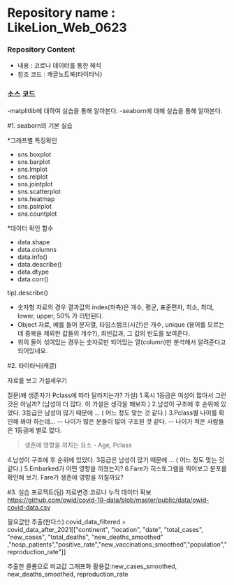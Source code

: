 # Repository name : LikeLion_Web_0623
### Repository Content
  * 내용 : 코로나 데이터를 통한 해석
  * 참조 코드 : 캐글노트북(타이타닉)

### 소스 코드

-matplitlib에 대하여 실습을 통해 알아본다.
-seaborn에 대해 실습을 통해 알아본다.

#1. seaborn의 기본 실습

*그래프별 특징확인
 - sns.boxplot
 - sns.barplot
 - sns.lmplot
 - sns.relplot
 - sns.jointplot
 - sns.scatterplot
 - sns.heatmap
 - sns.pairplot
 - sns.countplot

*데이터 확인 함수
 - data.shape
 - data.columns
 - data.info()
 - data.describe()
 - data.dtype
 - data.corr()

tip).describe()
 - 숫자형 자료의 경우 결과값의 index(좌측)은 개수, 평균, 표준편차, 최소, 최대,  lower, upper, 50% 가 리턴된다.
 - Object 자료, 예를 들어 문자열, 타임스탬프(시간)은 개수, unique (용어를 모르는데 중복을 제외한 값들의 개수?), 최빈값과, 그 값의 빈도를 보여준다.
 - 위의 둘이 섞여있는 경우는 숫자로만 되어있는 열(column)만 분석해서 알려준다고 되어있네요.

#2. 타이타닉(캐글)

자료를 보고 가설세우기

질문)왜 생존자가 Pclass에 따라 달라지는가?
가설)
1.혹시 1등급은 여성이 많아서 그런 것은 아닐까? (남성이 더 많다. 이 가설은 생각을 해보자.)
2.남성이 구조에 후 순위에 있었다. 3등급은 남성이 많기 때문에 ... ( 어느 정도 맞는 것 같다.)
3.Pclass별 나이를 확인해 봐야 하는데...
  -- 나이가 많은 분들이 많이 구조된 것 같다.
  -- 나이가 적은 사람들은 1등급에 별로 없다.
>생존에 영향을 끼치는 요소 - Age, Pclass

4.남성이 구조에 후 순위에 있었다. 3등급은 남성이 많기 때문에 ... ( 어느 정도 맞는 것 같다.)
5.Embarked가 어떤 영향을 끼쳤는지?
6.Fare가 히스토그램을 찍어보고 분포를 확인해 보기. Fare가 생존에 영향을 끼칠까요?

#3. 실습 프로젝트(팀)
자료변경:코로나 누적 데이터 확보
https://github.com/owid/covid-19-data/blob/master/public/data/owid-covid-data.csv

필요값만 추출(판다스)
covid_data_filtered = covid_data_after_2021[["continent", "location", "date", "total_cases", "new_cases", "total_deaths", "new_deaths_smoothed" ,"hosp_patients","positive_rate","new_vaccinations_smoothed","population","reproduction_rate"]]

추출한 콜롬으로 비교값 그래프화
활용값:new_cases_smoothed, new_deaths_smoothed, reproduction_rate
